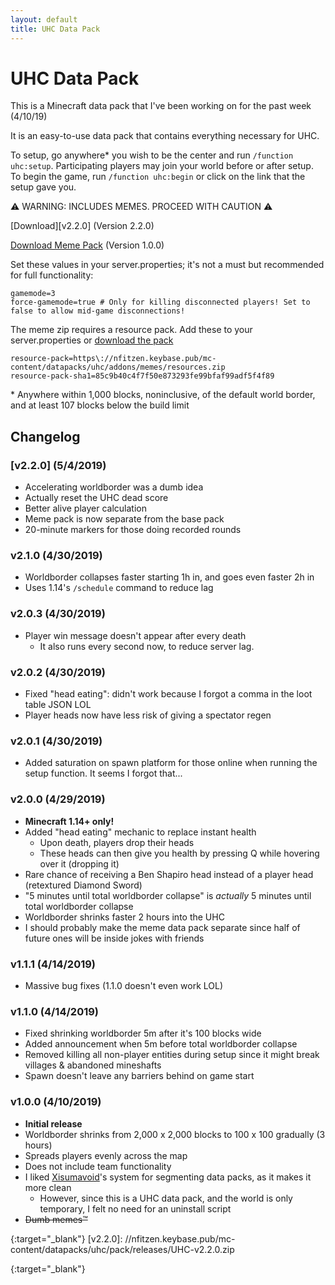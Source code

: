 ```yaml
---
layout: default
title: UHC Data Pack
---
```


# UHC Data Pack
This is a Minecraft data pack that I've been working on for the past week (4/10/19)

It is an easy-to-use data pack that contains everything necessary for UHC.

To setup, go anywhere\* you wish to be the center and run `/function uhc:setup`.
Participating players may join your world before or after setup. To begin the game, run
`/function uhc:begin` or click on the link that the setup gave you.

:warning: WARNING: INCLUDES MEMES. PROCEED WITH CAUTION :warning:

[Download][v2.2.0] (Version 2.2.0)

[Download Meme Pack][memes-v1.0.0] (Version 1.0.0)

Set these values in your server.properties; it's not a must but recommended for full functionality:
~~~
gamemode=3
force-gamemode=true # Only for killing disconnected players! Set to false to allow mid-game disconnections!
~~~

The meme zip requires a resource pack. Add these to your server.properties or [download the pack][meme-resources]

~~~
resource-pack=https\://nfitzen.keybase.pub/mc-content/datapacks/uhc/addons/memes/resources.zip
resource-pack-sha1=85c9b40c4f7f50e873293fe99bfaf99adf5f4f89
~~~

\* Anywhere within 1,000 blocks, noninclusive, of the default world border, and at least 107 blocks below the build limit

## Changelog

### [v2.2.0] (5/4/2019)

- Accelerating worldborder was a dumb idea
- Actually reset the UHC dead score
- Better alive player calculation
- Meme pack is now separate from the base pack
- 20-minute markers for those doing recorded rounds


### v2.1.0 (4/30/2019)

- Worldborder collapses faster starting 1h in, and goes even faster 2h in
- Uses 1.14's `/schedule` command to reduce lag

### v2.0.3 (4/30/2019)

- Player win message doesn't appear after every death
    - It also runs every second now, to reduce server lag.

### v2.0.2 (4/30/2019)

- Fixed "head eating": didn't work because I forgot a comma in the loot table JSON LOL
- Player heads now have less risk of giving a spectator regen

### v2.0.1 (4/30/2019)

- Added saturation on spawn platform for those online when running the setup function. It seems I forgot that...

### v2.0.0 (4/29/2019)

- **Minecraft 1.14+ only!**
- Added "head eating" mechanic to replace instant health
    - Upon death, players drop their heads
    - These heads can then give you health by pressing Q while hovering over it (dropping it)
- Rare chance of receiving a Ben Shapiro head instead of a player head (retextured Diamond Sword)
- "5 minutes until total worldborder collapse" is _actually_ 5 minutes until total worldborder collapse
- Worldborder shrinks faster 2 hours into the UHC
- I should probably make the meme data pack separate since half of future ones will be inside jokes with friends

### v1.1.1 (4/14/2019)

- Massive bug fixes (1.1.0 doesn't even work LOL)

### v1.1.0 (4/14/2019)
- Fixed shrinking worldborder 5m after it's 100 blocks wide
- Added announcement when 5m before total worldborder collapse
- Removed killing all non-player entities during setup since it might break villages \& abandoned mineshafts
- Spawn doesn't leave any barriers behind on game start

### v1.0.0 (4/10/2019)
- **Initial release**
- Worldborder shrinks from 2,000&nbsp;x&nbsp;2,000 blocks to 100&nbsp;x&nbsp;100 gradually (3 hours)
- Spreads players evenly across the map
- Does not include team functionality
- I liked [Xisumavoid](//www.xisumavoid.com/)'s system for segmenting data packs, as it makes it more clean
    - However, since this is a UHC data pack, and the world is only temporary, I felt no need for an uninstall script
- <del>Dumb memes:tm:</del>

[memes-v1.0.0]: //keybase.pub/nfitzen/mc-content/datapacks/uhc/addons/memes/releases/UHCMemes-v1.0.0.zip
{:target="_blank"}
[v2.2.0]: //nfitzen.keybase.pub/mc-content/datapacks/uhc/pack/releases/UHC-v2.2.0.zip

[meme-resources]: //keybase.pub/nfitzen/mc-content/datapacks/uhc/addons/memes/resources.zip
{:target="_blank"}